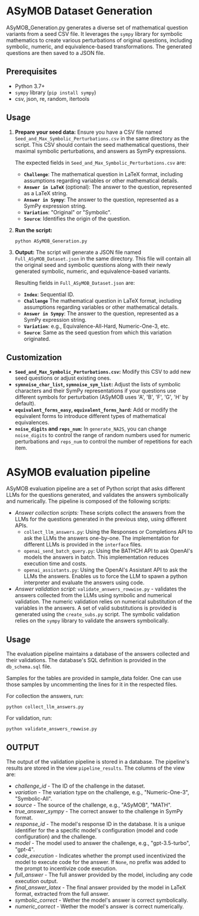 # ASyMOB Dataset Generation

ASyMOB_Generation.py generates a diverse set of mathematical question variants from a seed CSV file. It leverages the `sympy` library for symbolic mathematics to create various perturbations of original questions, including symbolic, numeric, and equivalence-based transformations. The generated questions are then saved to a JSON file.

## Prerequisites

- Python 3.7+
- `sympy` library (`pip install sympy`)
- csv, json, re, random, itertools

## Usage

1.  **Prepare your seed data:** Ensure you have a CSV file named `Seed_and_Max_Symbolic_Perturbations.csv` in the same directory as the script. This CSV should contain the seed mathematical questions, their maximal symbolic perturbations, and answers as SymPy expressions.

    The expected fields in `Seed_and_Max_Symbolic_Perturbations.csv` are:
    * **`Challenge`**: The mathematical question in LaTeX format, including assumptions regarding variables or other mathematical details.
    * **`Answer in LaTeX`** (optional): The answer to the question, represented as a LaTeX string.
    * **`Answer in Sympy`**: The answer to the question, represented as a SymPy expression string.
    * **`Variation`**: "Original" or "Symbolic".
    * **`Source`**: Identifies the origin of the question.

2.  **Run the script:**
    ```
    python ASyMOB_Generation.py
    ```

3.  **Output:** The script will generate a JSON file named `Full_ASyMOB_Dataset.json` in the same directory. This file will contain all the original seed and symbolic questions along with their newly generated symbolic, numeric, and equivalence-based variants.

    Resulting fields in `Full_ASyMOB_Dataset.json` are:
    * **`Index`**: Sequential ID.
    * **`Challenge`** The mathematical question in LaTeX format, including assumptions regarding variables or other mathematical details.
    * **`Answer in Sympy`**: The answer to the question, represented as a SymPy expression string.
    * **`Variation`**: e.g., Equivalence-All-Hard, Numeric-One-3, etc.
    * **`Source`**: Same as the seed question from which this variation originated.

## Customization

-   **`Seed_and_Max_Symbolic_Perturbations.csv`:** Modify this CSV to add new seed questions or adjust existing ones.
-   **`symnoise_char_list`, `symnoise_sym_list`:** Adjust the lists of symbolic characters and their SymPy representations if your questions use different symbols for perturbation (ASyMOB uses 'A', 'B', 'F', 'G', 'H' by default).
-   **`equivalent_forms_easy`, `equivalent_forms_hard`:** Add or modify the equivalent forms to introduce different types of mathematical equivalences.
-   **`noise_digits` and `reps_num`:** In `generate_NA2S`, you can change `noise_digits` to control the range of random numbers used for numeric perturbations and `reps_num` to control the number of repetitions for each item.

# ASyMOB evaluation pipeline

ASyMOB evaluation pipeline are a set of Python script that asks different 
LLMs for the questions generated, and validates the answers symbolically and 
numerically.
The pipeline is composed of the following scripts:
- *Answer collection scripts:* These scripts collect the answers from the LLMs for the questions generated in the previous step, using different APIs.
    - `collect_llm_answers.py`: Using the Responses or Completions API to ask
    the LLMs the answers one-by-one. The implementation for different LLMs is
    provided in the `interface` files.
    - `openai_send_batch_query.py`: Using the BATHCH API to ask OpenAI's models 
    the answers in batch. This implementation reduces execution time and costs.
    - `openai_assistants.py`: Using the OpenAI's Assistant API to ask the LLMs the answers. Enables us to force the LLM to spawn a python interpreter and
    evaluate the answers using code.
- *Answer validation script:* `validate_answers_rowwise.py` - validates the
    answers collected from the LLMs using symbolic and numerical validation.
    The numeric validation relies on numerical substitution of the variables in
    the answers. A set of valid substitutions is provided is generated using 
    the `create_subs.py` script. The symbolic validation relies on the
    `sympy` library to validate the answers symbolically.

## Usage
The evaluation pipeline maintains a database of the answers collected and their
validations. The database's SQL definition is provided in the `db_schema.sql` file.

Samples for the tables are provided in sample_data folder. 
One can use those samples by uncommenting the lines for it in the respected files.

For collection the answers, run:
```
python collect_llm_answers.py
```

For validation, run:
```
python validate_answers_rowwise.py
```

## OUTPUT
The output of the validation pipeline is stored in a database. The pipeline's 
results are stored in the view `pipeline_results`. The columns of the view are:
- *challenge_id* - The ID of the challenge in the dataset.
- *variation* - The variation type on the challenge, e.g., "Numeric-One-3", "Symbolic-All".
- *source* - The source of the challenge, e.g., "ASyMOB", "MATH".
- *true_answer_sympy* - The correct answer to the challenge in SymPy format.
- *response_id* - The model's response ID in the database. It is a unique identifier for the a specific model's configuration (model and code configuration) and the challenge.
- *model* - The model used to answer the challenge, e.g., "gpt-3.5-turbo", "gpt-4".
- *code_execution* - Indicates whether the prompt used incentivized the model to execute code for the answer. If `None`, no prefix was added to the prompt to incentivize code execution.
- *full_answer* - The full answer provided by the model, including any code execution output.
- *final_answer_latex* - The final answer provided by the model in LaTeX format, extracted from the full answer.
- *symbolic_correct* - Wether the model's answer is correct symbolically.
- *numeric_correct* - Wether the model's answer is correct numerically.